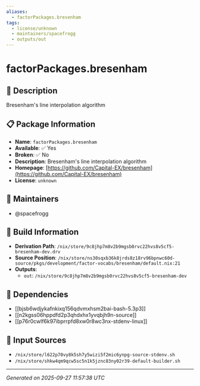 ```yaml
---
aliases:
  - factorPackages.bresenham
tags:
  - license/unknown
  - maintainers/spacefrogg
  - outputs/out
---
```


# factorPackages.bresenham

## 📝 Description

Bresenham's line interpolation algorithm

## 📋 Package Information

- **Name**: `factorPackages.bresenham`
- **Available**: ✅ Yes
- **Broken**: ✅ No
- **Description**: Bresenham's line interpolation algorithm
- **Homepage**: [https://github.com/Capital-EX/bresenham](https://github.com/Capital-EX/bresenham)
- **License**: `unknown`
## 👥 Maintainers

- @spacefrogg


## 🔧 Build Information

- **Derivation Path**: `/nix/store/9c8jhp7m8v2b9mgsb0rvc22hvs8v5cf5-bresenham-dev.drv`
- **Source Position**: `/nix/store/ns30sqxb36k8jrds8z18rv96bpnwc60d-source/pkgs/development/factor-vocabs/bresenham/default.nix:21`
- **Outputs**:
  - `out`:  `/nix/store/9c8jhp7m8v2b9mgsb0rvc22hvs8v5cf5-bresenham-dev`

## 🔗 Dependencies

- [[bjsb6wdjykafnkixq156qdvmxhsm2bai-bash-5.3p3]]
- [[n2kgss06hppdfd2p3qhdxhx1yvqbjh9n-source]]
- [[p76r0cwlf6k97ibprrpfd8xw0r8wc3nx-stdenv-linux]]

## 📁 Input Sources

- `/nix/store/l622p70vy8k5sh7y5wizi5f2mic6ynpg-source-stdenv.sh`
- `/nix/store/shkw4qm9qcw5sc5n1k5jznc83ny02r39-default-builder.sh`

---
*Generated on 2025-09-27 11:57:38 UTC*

